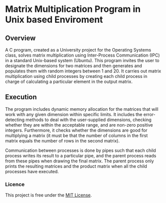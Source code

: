 # Matrix Multiplication Program in Unix based Enviroment

## Overview
A C program, created as a University project for the Operating Systems class, solves matrix multiplication using Inter-Process Communication (IPC) in a standard Unix-based system (Ubuntu).
This program invites the user to designate the dimensions for two matrices and then generates and populates them with random integers between 1 and 20. It carries out matrix multiplication using child processes
by creating each child process in charge of calculating a particular element in the output matrix.

## Execution
The program includes dynamic memory allocation for the matrices that will work with any given dimension within specific limits. It includes the error-detecting methods to deal with the user-supplied dimensions, checking whether they are 
within the acceptable range, and are non-zero positive integers. Furthermore, it checks whether the dimensions are good for multiplying a matrix (it must be that the number of columns in the first matrix equals the number of rows in the second matrix).

Communication between processes is done by pipes such that each child process writes its result to a particular pipe, and the parent process reads from these pipes when drawing the final matrix. The parent process only prints the resulting matrices 
and the product matrix when all the child processes have executed.

### Licence 
This project is free under the [MIT License](https://github.com/NikolaosGazis/Matrix-Multiplication-In-Unix/tree/main?tab=MIT-1-ov-file).
